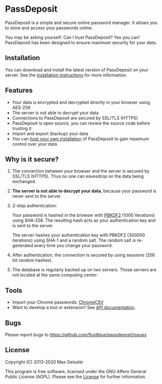 # PassDeposit

PassDeposit is a simple and secure online password manager.
It allows you to store and access your passwords online.

You may be asking yourself: Can I trust PassDeposit? Yes you can!
PassDeposit has been designed to ensure maximum security for your data.


## Installation

You can download and install the latest version of PassDeposit on your server.
See the [installation instructions](INSTALL.md#passdeposit-installation) for more information.


## Features

* Your data is encrypted and decrypted directly in your browser using AES-256
* The server is not able to decrypt your data
* Connections to PassDeposit are secured by SSL/TLS (HTTPS)
* PassDeposit is open source, you can review the source code before trusting it
* Import and export (backup) your data
* You can [host your own installation](INSTALL.md#passdeposit-installation) of PassDeposit to gain maximum control over your data


## Why is it secure?

1. The connection between your browser and the server is secured by SSL/TLS (HTTPS). Thus no one can eavesdrop on the data being exchanged.

2. **The server is not able to decrypt your data**, because your password is never sent to the server.

3. 2-step authentication:

	Your password is hashed in the browser with [PBKDF2](http://en.wikipedia.org/wiki/PBKDF2) (1000 iterations) using SHA-256. The resulting hash acts as your authentication key and is sent to the server.

	The server hashes your authentication key with PBKDF2 (300000 iterations) using SHA-1 and a random salt. The random salt is re-generated every time you change your password.

4. After authentication, the connection is secured by using sessions (256 bit random hashes).

5. The database is regularly backed up on two servers. Those servers are not located at the same computing center.


## Tools

* Import your Chrome passwords: [ChromeCSV](https://github.com/cfstras/chromecsv)
* Want to develop a tool or extension? See [API documentation](API.md#passdeposit-api).


## Bugs

Please report bugs to <https://github.com/fluidblue/passdeposit/issues>


## License

Copyright (C) 2013-2020 Max Geissler

This program is free software, licensed under the GNU Affero General Public License (AGPL).
Please see the [License](LICENSE.md) for further information.
